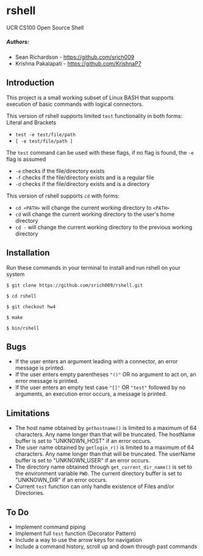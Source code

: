 # rshell
UCR CS100 Open Source Shell

##### Authors:
* Sean Richardson - https://github.com/srich009
* Krishna Pakalapati - https://github.com/KrishnaP7

## Introduction
This project is a small working subset of Linux BASH that supports execution of basic commands with logical connectors.

This version of rshell supports limited ```test``` functionality in both forms: Literal and Brackets
* ```test -e test/file/path```
* ```[ -e test/file/path ]```

The ```test``` command can be used with these flags, if no flag is found, the ```-e``` flag is assumed
* ```-e``` checks if the file/directory exists
* ```-f``` checks if the file/directory exists and is a regular file
* ```-d``` checks if the file/directory exists and is a directory

This version of rshell supports ```cd``` with forms:
* ```cd <PATH>``` will change the current working directory to ```<PATH>```
* ```cd``` will change the current working directory to the user's home directory
* ```cd -``` will change the current working directory to the previous working directory

## Installation
Run these commands in your terminal to install and run rshell on your system
```Installation
$ git clone https://github.com/srich009/rshell.git

$ cd rshell

$ git checkout hw4

$ make

$ bin/rshell
```

## Bugs
* If the user enters an argument leading with a connector, an error message is printed.
* If the user enters empty parentheses ```"()"``` OR no argument to act on, an error message is printed.
* If the user enters an empty test case ```"[]"``` OR ```"test"``` followed by no arguments, an execution error occurs, a message is printed.

## Limitations
* The host name obtained by ```gethostname()``` is limited to a maximum of 64 characters. Any name longer than that will be truncated. The hostName buffer is set to "UNKNOWN_HOST" if an error occurs.
* The user name obtained by ```getlogin_r()``` is limited to a maximum of 64 characters. Any name longer than that will be truncated. The userName buffer is set to "UNKNOWN_USER" if an error occurs.
* The directory name obtained through ```get_current_dir_name()``` is set to the environment variable ```PWD```. The current directory buffer is set to "UNKNOWN_DIR" if an error occurs.
* Current ```test``` function can only handle existence of Files and/or Directories.

## To Do
* Implement command piping
* Implement full ```test``` function (Decorator Pattern)
* Include a way to use the arrow keys for navigation 
* Include a command history, scroll up and down through past commands
